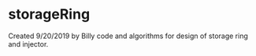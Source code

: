 # storageRing
Created 9/20/2019 by Billy
code and algorithms for design of storage ring and injector.
